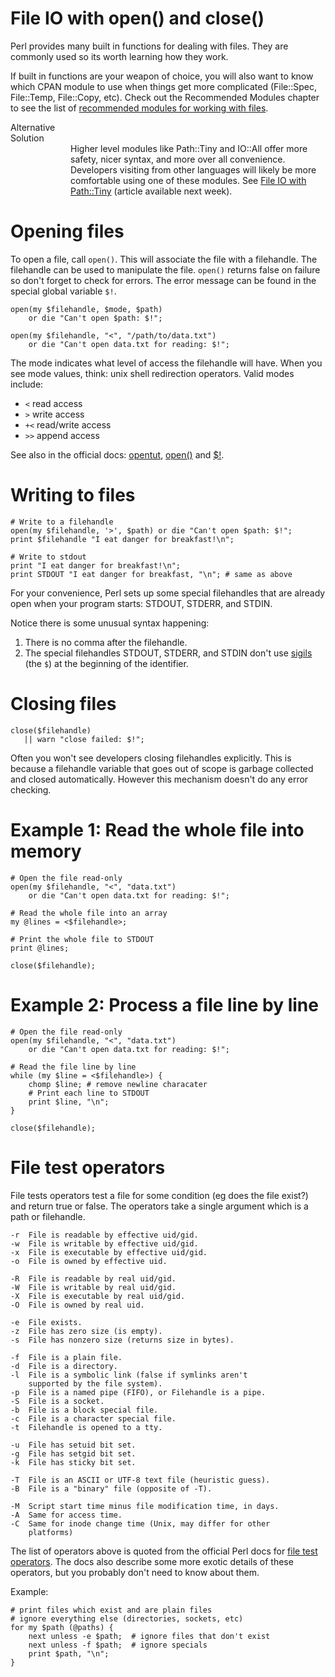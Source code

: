 # File IO with open() and close()

Perl provides many built in functions for dealing with files.  They are commonly
used so its worth learning how they work.  

If built in functions are your weapon of choice, you will also want to know
which CPAN module to use when things get more complicated (File::Spec,
File::Temp, File::Copy, etc).  Check out the Recommended Modules chapter to see
the list of [recommended modules for working with
files](http://localhost:3000/cpan/files/).

<div class="tip">
    <div class="tip-title">Alternative<br>Solution</div>
    <div class="tip-content" style="margin-left:6rem">
        Higher level modules like Path::Tiny and IO::All offer more
        safety, nicer syntax, and more over all convenience.  Developers visiting
        from other languages will likely be more comfortable using one of these
        modules.  See <a href="/essentials/path-tiny/">File IO with Path::Tiny</a>
        (article available next week).
    </div>
</div>

# Opening files

To open a file, call `open()`.  This will associate the file with a filehandle.
The filehandle can be used to manipulate the file.  `open()` returns false on
failure so don't forget to check for errors.  The error message can be found in
the special global variable `$!`.

    open(my $filehandle, $mode, $path)
        or die "Can't open $path: $!";

    open(my $filehandle, "<", "/path/to/data.txt")
        or die "Can't open data.txt for reading: $!";

The mode indicates what level of access the filehandle will have.  When you see
mode values, think: unix shell redirection operators.  Valid modes include:

- `<` read access
- `>` write access
- `+<` read/write access
- `>>` append access

See also in the official docs: [opentut](https://perldoc.perl.org/perlopentut.html), 
[open()](https://perldoc.perl.org/functions/open.html) and
[$!](https://perldoc.perl.org/perlvar.html#Error-Variables).

# Writing to files

    # Write to a filehandle
    open(my $filehandle, '>', $path) or die "Can't open $path: $!";
    print $filehandle "I eat danger for breakfast!\n";

    # Write to stdout
    print "I eat danger for breakfast!\n";
    print STDOUT "I eat danger for breakfast, "\n"; # same as above


For your convenience, Perl sets up some special filehandles that are already
open when your program starts: STDOUT, STDERR, and STDIN.  

Notice there is some unusual syntax happening:

1. There is no comma after the filehandle.  
2. The special filehandles STDOUT, STDERR, and STDIN don't use [sigils](https://perldoc.perl.org/perlglossary.html#S) (the `$`)
at the beginning of the identifier.


# Closing files

    close($filehandle)
       || warn "close failed: $!";

Often you won't see developers closing filehandles explicitly.  This is
because a filehandle variable that goes out of scope is garbage collected and
closed automatically.  However this mechanism doesn't do any error checking.  


# Example 1: Read the whole file into memory

    # Open the file read-only
    open(my $filehandle, "<", "data.txt")
        or die "Can't open data.txt for reading: $!";

    # Read the whole file into an array
    my @lines = <$filehandle>; 

    # Print the whole file to STDOUT
    print @lines;

    close($filehandle);

# Example 2: Process a file line by line

    # Open the file read-only
    open(my $filehandle, "<", "data.txt")
        or die "Can't open data.txt for reading: $!";

    # Read the file line by line
    while (my $line = <$filehandle>) {
        chomp $line; # remove newline characater
        # Print each line to STDOUT
        print $line, "\n";
    }

    close($filehandle);

# File test operators

File tests operators test a file for some condition (eg does the file exist?)
and return true or false.  The operators take a single argument which is a
path or filehandle.

    -r  File is readable by effective uid/gid.
    -w  File is writable by effective uid/gid.
    -x  File is executable by effective uid/gid.
    -o  File is owned by effective uid.

    -R  File is readable by real uid/gid.
    -W  File is writable by real uid/gid.
    -X  File is executable by real uid/gid.
    -O  File is owned by real uid.

    -e  File exists.
    -z  File has zero size (is empty).
    -s  File has nonzero size (returns size in bytes).

    -f  File is a plain file.
    -d  File is a directory.
    -l  File is a symbolic link (false if symlinks aren't
        supported by the file system).
    -p  File is a named pipe (FIFO), or Filehandle is a pipe.
    -S  File is a socket.
    -b  File is a block special file.
    -c  File is a character special file.
    -t  Filehandle is opened to a tty.

    -u  File has setuid bit set.
    -g  File has setgid bit set.
    -k  File has sticky bit set.

    -T  File is an ASCII or UTF-8 text file (heuristic guess).
    -B  File is a "binary" file (opposite of -T).

    -M  Script start time minus file modification time, in days.
    -A  Same for access time.
    -C  Same for inode change time (Unix, may differ for other
        platforms)

The list of operators above is quoted from the official Perl docs for [file
test operators](https://perldoc.perl.org/functions/-X.html).  The docs also
describe some more exotic details of these operators, but you probably don't
need to know about them.

Example:

    # print files which exist and are plain files
    # ignore everything else (directories, sockets, etc)
    for my $path (@paths) {
        next unless -e $path;  # ignore files that don't exist
        next unless -f $path;  # ignore specials
        print $path, "\n";
    }

